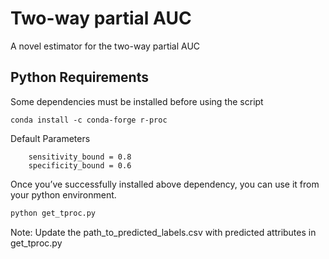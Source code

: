 # Two-way partial AUC
A novel estimator for the two-way partial AUC

## Python Requirements

Some dependencies must be installed before using the script

```shell
conda install -c conda-forge r-proc
```

Default Parameters
```shell
    sensitivity_bound = 0.8 
    specificity_bound = 0.6 
```

Once you’ve successfully installed above dependency, you can use it from your python environment.

```python
python get_tproc.py
```

Note: Update the path_to_predicted_labels.csv with predicted attributes in get_tproc.py
